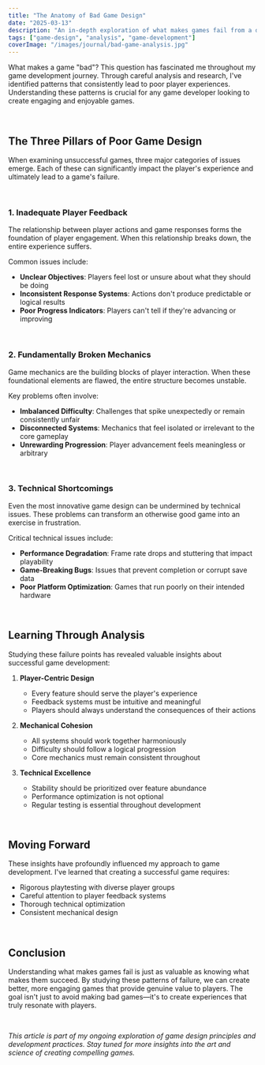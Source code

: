 ```yaml
---
title: "The Anatomy of Bad Game Design"
date: "2025-03-13"
description: "An in-depth exploration of what makes games fail from a design perspective, examining common pitfalls and learning opportunities in game development."
tags: ["game-design", "analysis", "game-development"]
coverImage: "/images/journal/bad-game-analysis.jpg"
---
```


What makes a game "bad"? This question has fascinated me throughout my game development journey. Through careful analysis and research, I've identified patterns that consistently lead to poor player experiences. Understanding these patterns is crucial for any game developer looking to create engaging and enjoyable games.

&nbsp;

## The Three Pillars of Poor Game Design

When examining unsuccessful games, three major categories of issues emerge. Each of these can significantly impact the player's experience and ultimately lead to a game's failure.

&nbsp;

### 1. Inadequate Player Feedback

The relationship between player actions and game responses forms the foundation of player engagement. When this relationship breaks down, the entire experience suffers.

Common issues include:
- **Unclear Objectives**: Players feel lost or unsure about what they should be doing
- **Inconsistent Response Systems**: Actions don't produce predictable or logical results
- **Poor Progress Indicators**: Players can't tell if they're advancing or improving

&nbsp;

### 2. Fundamentally Broken Mechanics

Game mechanics are the building blocks of player interaction. When these foundational elements are flawed, the entire structure becomes unstable.

Key problems often involve:
- **Imbalanced Difficulty**: Challenges that spike unexpectedly or remain consistently unfair
- **Disconnected Systems**: Mechanics that feel isolated or irrelevant to the core gameplay
- **Unrewarding Progression**: Player advancement feels meaningless or arbitrary

&nbsp;

### 3. Technical Shortcomings

Even the most innovative game design can be undermined by technical issues. These problems can transform an otherwise good game into an exercise in frustration.

Critical technical issues include:
- **Performance Degradation**: Frame rate drops and stuttering that impact playability
- **Game-Breaking Bugs**: Issues that prevent completion or corrupt save data
- **Poor Platform Optimization**: Games that run poorly on their intended hardware

&nbsp;

## Learning Through Analysis

Studying these failure points has revealed valuable insights about successful game development:

1. **Player-Centric Design**
   - Every feature should serve the player's experience
   - Feedback systems must be intuitive and meaningful
   - Players should always understand the consequences of their actions

2. **Mechanical Cohesion**
   - All systems should work together harmoniously
   - Difficulty should follow a logical progression
   - Core mechanics must remain consistent throughout

3. **Technical Excellence**
   - Stability should be prioritized over feature abundance
   - Performance optimization is not optional
   - Regular testing is essential throughout development

&nbsp;

## Moving Forward

These insights have profoundly influenced my approach to game development. I've learned that creating a successful game requires:

- Rigorous playtesting with diverse player groups
- Careful attention to player feedback systems
- Thorough technical optimization
- Consistent mechanical design

&nbsp;

## Conclusion

Understanding what makes games fail is just as valuable as knowing what makes them succeed. By studying these patterns of failure, we can create better, more engaging games that provide genuine value to players. The goal isn't just to avoid making bad games—it's to create experiences that truly resonate with players.

&nbsp;

*This article is part of my ongoing exploration of game design principles and development practices. Stay tuned for more insights into the art and science of creating compelling games.* 